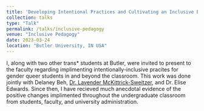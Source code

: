 ```yaml
---
title: 'Developing Intentional Practices and Cultivating an Inclusive Environment for Trans, Non-Binary, and Genderqueer Students'
collection: talks
type: "Talk"
permalink: /talks/inclusive-pedagogy
venue: "Inclusive Pedagogy"
date: 2023-03-24
location: "Butler University, IN USA"
---
```


I, along with two other trans\* students at Butler, were invited to present to the faculty regarding implimenting intentionally-inclusive pracites for gender queer students in and beyond the classroom. This work was done jointly with Delaney Beh, [Dr. Lavender McKittrick-Sweitzer](https://www.lmsweitzer.com/), and Dr. Elise Edwards. Since then, I have recieved much anecdotal evidence of the positive changes implimented throughout the undergraduate classroom from students, faculty, and university administration.